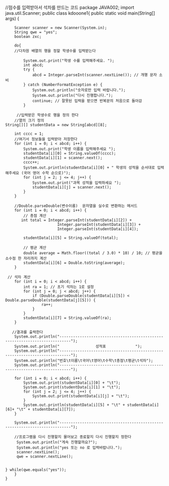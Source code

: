 //점수를 입력받아서 석차를 만드는 코드
package JAVA002;
import java.util.Scanner;
public class kdooone1{
	public static void main(String[] args) {

  
		Scanner scanner = new Scanner(System.in);
		String qwe = "yes";
		boolean zxc;
		
		do{
		//다차원 배열의 행을 정할 학생수를 입력받는다
		
			System.out.print("학생 수를 입력해주세요. ");
			int abcd;
			try {
			    abcd = Integer.parseInt(scanner.nextLine()); // 개행 문자 소비
			} catch (NumberFormatException e) {
			    System.out.println("숫자로만 입력 바랍니다.");
			    System.out.println("다시 진행합니다.");
			    continue; // 잘못된 입력을 받으면 반복문의 처음으로 돌아감
			}
   
      	 //입력받은 학생수로 행을 정의 한다 
        //열의 크기 정의
 	String[][] studentData = new String[abcd][8]; 
        
 		int cccc = 1;
        //여기서 정보들을 입력받아 저장한다
        for (int i = 0; i < abcd; i++) {
            System.out.print("학생 이름을 입력해주세요 ");
            studentData[i][0] = String.valueOf(cccc);
            studentData[i][1] = scanner.next();
            cccc++;
            System.out.println(studentData[i][0] + " 학생의 성적을 순서대로 입력해주세요 (국어 영어 수학 순으로)");
            for (int j = 2; j <= 4; j++) {
                System.out.print("과목 성적을 입력하세요 ");
                studentData[i][j] = scanner.next();
            }
        }
        
        //Double.parseDouble(변수이름)  문자열을 실수로 변환하는 메서드
        for (int i = 0; i < abcd; i++) {
            // 총점 계산
           int total = Integer.parseInt(studentData[i][2]) + 
            			   Integer.parseInt(studentData[i][3]) + 
            			   Integer.parseInt(studentData[i][4]);
            
            studentData[i][5] = String.valueOf(total);
            
            // 평균 계산
            double average = Math.floor((total / 3.0) * 10) / 10; // 평균을 소수점 한 자리까지 계산
            studentData[i][6] = Double.toString(average);
        }
        
     // 석차 계산
        for (int i = 0; i < abcd; i++) {
            int ra = 1; // 초기 석차는 1로 설정
            for (int j = 0; j < abcd; j++) {
                if (Double.parseDouble(studentData[i][5]) < Double.parseDouble(studentData[j][5])) {    
                    ra++;
                }
            }
            studentData[i][7] = String.valueOf(ra); 
        }
        
       //결과를 출력한다
        System.out.println("---------------------------------------------------------------------------");
        System.out.println("				성적표				");
        System.out.println("---------------------------------------------------------------------------");
        System.out.println("번호\t이름\t국어\t영어\t수학\t총점\t평균\t석차");
        System.out.println("---------------------------------------------------------------------------");
        
        for (int i = 0; i < abcd; i++) {
            System.out.print(studentData[i][0] + "\t");
            System.out.print(studentData[i][1] + "\t");
            for (int j = 2; j <= 4; j++) {
                System.out.print(studentData[i][j] + "\t");
            }
            System.out.println(studentData[i][5] + "\t" + studentData[i][6]+ "\t" + studentData[i][7]);
        }
        
        System.out.println("---------------------------------------------------------------------------");
    
		//프로그램을 다시 진행할지 물어보고 종료할지 다시 진행할지 정한다
		 System.out.println("게속 진행할까요?");
		 System.out.println("yes 또는 no 로 입력바랍니다.");
		 scanner.nextLine(); 
		 qwe = scanner.nextLine();
		 
		
	} while(qwe.equals("yes"));
	    }
	}


